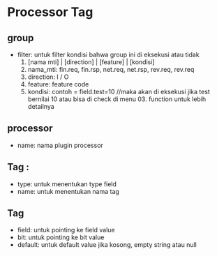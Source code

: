 # Processor Tag

## group
  - filter: untuk filter kondisi bahwa group ini di eksekusi atau tidak
    1. [nama mti] | [direction] | [feature] | [kondisi]
    2. nama_mti: fin.req, fin.rsp, net.req, net.rsp, rev.req, rev.req
    3. direction: I / O
    4. feature: feature code
    5. kondisi: contoh = field.test=10 //maka akan di eksekusi jika test bernilai 10
       atau bisa di check di menu 03. function untuk lebih detailnya
       

## processor
  - name: nama plugin processor

## Tag <item />:
  - type: untuk menentukan type field
  - name: untuk menentukan nama tag

## Tag <data />
  - field: untuk pointing ke field value
  - bit: untuk pointing ke bit value
  - default: untuk default value jika kosong, empty string atau null
  
